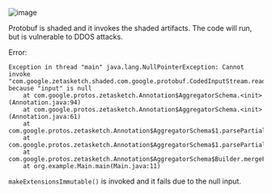 ![image](https://github.com/user-attachments/assets/f94419ed-779a-458f-8ad6-1f27d6a90a4e)

Protobuf is shaded and it invokes the shaded artifacts. The code will run, but is vulnerable to DDOS attacks.

Error:
```
Exception in thread "main" java.lang.NullPointerException: Cannot invoke "com.google.zetasketch.shaded.com.google.protobuf.CodedInputStream.readTag()" because "input" is null
	at com.google.protos.zetasketch.Annotation$AggregatorSchema.<init>(Annotation.java:94)
	at com.google.protos.zetasketch.Annotation$AggregatorSchema.<init>(Annotation.java:61)
	at com.google.protos.zetasketch.Annotation$AggregatorSchema$1.parsePartialFrom(Annotation.java:688)
	at com.google.protos.zetasketch.Annotation$AggregatorSchema$1.parsePartialFrom(Annotation.java:682)
	at com.google.protos.zetasketch.Annotation$AggregatorSchema$Builder.mergeFrom(Annotation.java:533)
	at org.example.Main.main(Main.java:11)
```

`makeExtensionsImmutable()` is invoked and it fails due to the null input.
